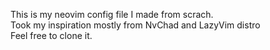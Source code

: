 This is my neovim config file I made from scrach.<br>
Took my inspiration mostly from NvChad and LazyVim distro<br>
Feel free to clone it.
